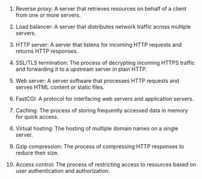 1. Reverse proxy: A server that retrieves resources on behalf of a client from one or more servers.

2. Load balancer: A server that distributes network traffic across multiple servers.

3. HTTP server: A server that listens for incoming HTTP requests and returns HTTP responses.

4. SSL/TLS termination: The process of decrypting incoming HTTPS traffic and forwarding it to a upstream server in plain HTTP.

5. Web server: A server software that processes HTTP requests and serves HTML content or static files.

6. FastCGI: A protocol for interfacing web servers and application servers.

7. Caching: The process of storing frequently accessed data in memory for quick access.

8. Virtual hosting: The hosting of multiple domain names on a single server.

9. Gzip compression: The process of compressing HTTP responses to reduce their size.

10. Access control: The process of restricting access to resources based on user authentication and authorization.
